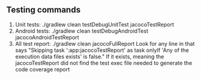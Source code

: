 ## Testing commands
1) Unit tests: ./gradlew clean testDebugUnitTest jacocoTestReport
2) Android tests: ./gradlew clean testDebugAndroidTest jacocoAndroidTestReport
3) All test report: ./gradlew clean jacocoFullReport
Look for any line in that says "Skipping task ':app:jacocoTestReport' as task onlyIf 'Any of the execution data files exists' is false."
If it exists, meaning the jacocoTestReport did not find the test exec file needed to generate the code coverage report
